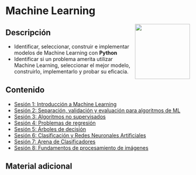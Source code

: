 # Machine Learning

<img src="https://yt3.googleusercontent.com/lZY_MNkC7nYjjR_hVTik6-fRLX1oXNG_rEFRL5hO6V_eUZ_gQ_Q2jfeUwVodY6MoqmapblHnuIk=s900-c-k-c0x00ffffff-no-rj" align="right" height="150" width="150">

## Descripción
- Identificar, seleccionar, construir e implementar modelos de Machine Learning con **Python**
- Identificar si un problema amerita utilizar Machine Learning, seleccionar el mejor modelo, construirlo, implementarlo y probar su eficacia.  

## Contenido

 - [Sesión 1: Introducción a Machine Learning ](Sesion01/README.md)
 - [Sesión 2: Separación, validación y evaluación para algoritmos de ML ](./Sesion-02)
 - [Sesión 3: Algoritmos no supervisados ](./Sesion-03)
 - [Sesión 4: Problemas de regresión ](./Sesion-04)
 - [Sesión 5: Árboles de decisión ](./Sesion-05)
 - [Sesión 6: Clasificación y Redes Neuronales Artificiales ](./Sesion-06)
 - [Sesión 7: Arena de Clasificadores ](./Sesion-07)
 - [Sesión 8: Fundamentos de procesamiento de imágenes ](./Sesion-08)

## Material adicional
